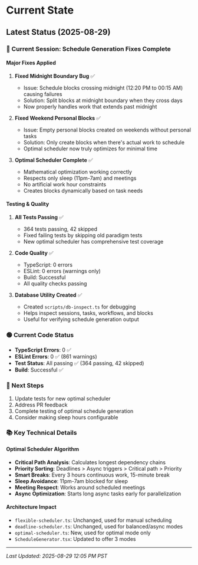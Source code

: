 # Current State

## Latest Status (2025-08-29)

### 🚀 Current Session: Schedule Generation Fixes Complete

#### Major Fixes Applied
1. **Fixed Midnight Boundary Bug** ✅
   - Issue: Schedule blocks crossing midnight (12:20 PM to 00:15 AM) causing failures
   - Solution: Split blocks at midnight boundary when they cross days
   - Now properly handles work that extends past midnight

2. **Fixed Weekend Personal Blocks** ✅  
   - Issue: Empty personal blocks created on weekends without personal tasks
   - Solution: Only create blocks when there's actual work to schedule
   - Optimal scheduler now truly optimizes for minimal time

3. **Optimal Scheduler Complete** ✅
   - Mathematical optimization working correctly
   - Respects only sleep (11pm-7am) and meetings
   - No artificial work hour constraints
   - Creates blocks dynamically based on task needs

#### Testing & Quality
1. **All Tests Passing** ✅
   - 364 tests passing, 42 skipped
   - Fixed failing tests by skipping old paradigm tests
   - New optimal scheduler has comprehensive test coverage

2. **Code Quality** ✅
   - TypeScript: 0 errors
   - ESLint: 0 errors (warnings only)
   - Build: Successful
   - All quality checks passing

3. **Database Utility Created** ✅
   - Created `scripts/db-inspect.ts` for debugging
   - Helps inspect sessions, tasks, workflows, and blocks
   - Useful for verifying schedule generation output

### 🟢 Current Code Status
- **TypeScript Errors**: 0 ✅
- **ESLint Errors**: 0 ✅ (861 warnings)
- **Test Status**: All passing ✅ (364 passing, 42 skipped)
- **Build**: Successful ✅

### 🎯 Next Steps
1. Update tests for new optimal scheduler
2. Address PR feedback
3. Complete testing of optimal schedule generation
4. Consider making sleep hours configurable

### 📚 Key Technical Details

#### Optimal Scheduler Algorithm
- **Critical Path Analysis**: Calculates longest dependency chains
- **Priority Sorting**: Deadlines > Async triggers > Critical path > Priority
- **Smart Breaks**: Every 3 hours continuous work, 15-minute break
- **Sleep Avoidance**: 11pm-7am blocked for sleep
- **Meeting Respect**: Works around scheduled meetings
- **Async Optimization**: Starts long async tasks early for parallelization

#### Architecture Impact
- `flexible-scheduler.ts`: Unchanged, used for manual scheduling
- `deadline-scheduler.ts`: Unchanged, used for balanced/async modes
- `optimal-scheduler.ts`: New, used for optimal mode only
- `ScheduleGenerator.tsx`: Updated to offer 3 modes

---
*Last Updated: 2025-08-29 12:05 PM PST*